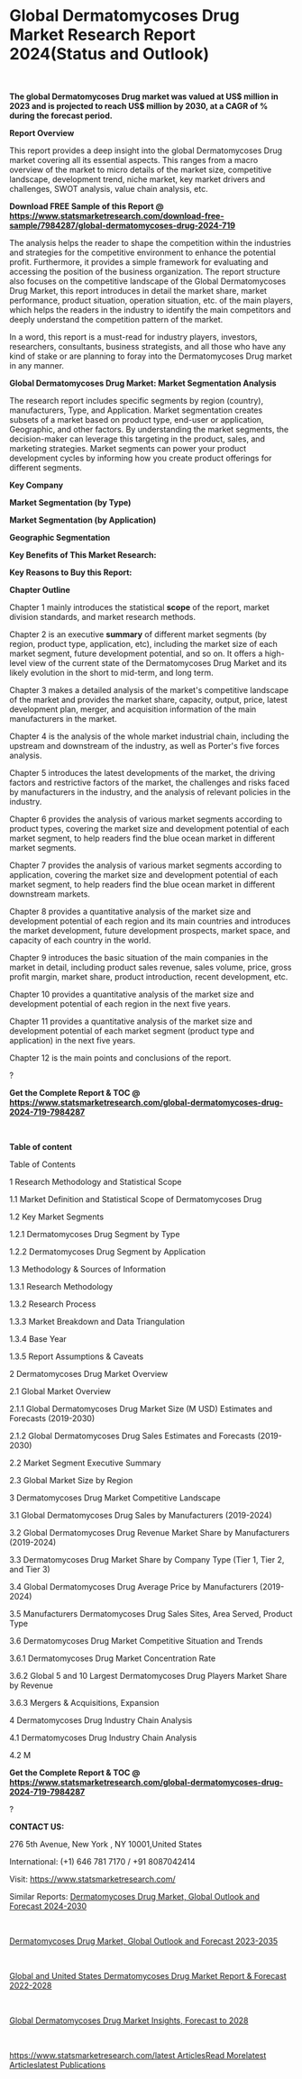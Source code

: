 <h1>Global Dermatomycoses Drug Market Research Report 2024(Status and Outlook)</h1><br/><p><strong>The global Dermatomycoses Drug market was valued at US$ million in 2023 and is projected to reach US$ million by 2030, at a <strong>CAGR</strong> of % during the forecast period.</strong></p>
 
 
 
 <p><strong>Report Overview</strong></p>
 
 
 
 <p>This report provides a deep insight into the global Dermatomycoses Drug market covering all its essential aspects. This ranges from a macro overview of the market to micro details of the market size, competitive landscape, development trend, niche market, key market drivers and challenges, SWOT analysis, value chain analysis, etc.</p>
 
 
 
 <p><strong>Download FREE Sample of this Report @ <a href="https://www.statsmarketresearch.com/download-free-sample/7984287/global-dermatomycoses-drug-2024-719">https://www.statsmarketresearch.com/download-free-sample/7984287/global-dermatomycoses-drug-2024-719</a></strong></p>
 
 
 
 <p>The analysis helps the reader to shape the competition within the industries and strategies for the competitive environment to enhance the potential profit. Furthermore, it provides a simple framework for evaluating and accessing the position of the business organization. The report structure also focuses on the competitive landscape of the Global Dermatomycoses Drug Market, this report introduces in detail the market share, market performance, product situation, operation situation, etc. of the main players, which helps the readers in the industry to identify the main competitors and deeply understand the competition pattern of the market.</p>
 
 
 
 <p>In a word, this report is a must-read for industry players, investors, researchers, consultants, business strategists, and all those who have any kind of stake or are planning to foray into the Dermatomycoses Drug market in any manner.</p>
 
 
 
 <p><strong>Global Dermatomycoses Drug Market: Market Segmentation Analysis</strong></p>
 
 
 
 <p>The research report includes specific segments by region (country), manufacturers, Type, and Application. Market segmentation creates subsets of a market based on product type, end-user or application, Geographic, and other factors. By understanding the market segments, the decision-maker can leverage this targeting in the product, sales, and marketing strategies. Market segments can power your product development cycles by informing how you create product offerings for different segments.</p>
 
 
 
 <p><strong>Key Company</strong></p>
 
 
 
 <p><strong>Market Segmentation (by Type)</strong></p>
 
 
 
 <p><strong>Market Segmentation (<strong>by Application</strong>)</strong></p>
 
 
 
 <p><strong>Geographic Segmentation</strong></p>
 
 
 
 <p><strong>Key Benefits of This Market Research:</strong></p>
 
 
 
 <p><strong>Key <strong>Reasons to Buy</strong> this Report:</strong></p>
 
 
 
 <p><strong>Chapter Outline</strong></p>
 
 
 
 <p>Chapter 1 mainly introduces the statistical <strong>scope</strong> of the report, market division standards, and market research methods.</p>
 
 
 
 <p>Chapter 2 is an executive <strong>summary</strong> of different market segments (by region, product type, application, etc), including the market size of each market segment, future development potential, and so on. It offers a high-level view of the current state of the Dermatomycoses Drug Market and its likely evolution in the short to mid-term, and long term.</p>
 
 
 
 <p>Chapter 3 makes a detailed analysis of the market&#39;s competitive landscape of the market and provides the market share, capacity, output, price, latest development plan, merger, and acquisition information of the main manufacturers in the market.</p>
 
 
 
 <p>Chapter 4 is the analysis of the whole market industrial chain, including the upstream and downstream of the industry, as well as Porter&#39;s five forces analysis.</p>
 
 
 
 <p>Chapter 5 introduces the latest developments of the market, the driving factors and restrictive factors of the market, the challenges and risks faced by manufacturers in the industry, and the analysis of relevant policies in the industry.</p>
 
 
 
 <p>Chapter 6 provides the analysis of various market segments according to product types, covering the market size and development potential of each market segment, to help readers find the blue ocean market in different market segments.</p>
 
 
 
 <p>Chapter 7 provides the analysis of various market segments according to application, covering the market size and development potential of each market segment, to help readers find the blue ocean market in different downstream markets.</p>
 
 
 
 <p>Chapter 8 provides a quantitative analysis of the market size and development potential of each region and its main countries and introduces the market development, future development prospects, market space, and capacity of each country in the world.</p>
 
 
 
 <p>Chapter 9 introduces the basic situation of the main companies in the market in detail, including product sales revenue, sales volume, price, gross profit margin, market share, product introduction, recent development, etc.</p>
 
 
 
 <p>Chapter 10 provides a quantitative analysis of the market size and development potential of each region in the next five years.</p>
 
 
 
 <p>Chapter 11 provides a quantitative analysis of the market size and development potential of each market segment (product type and application) in the next five years.</p>
 
 
 
 <p>Chapter 12 is the main points and conclusions of the report.</p>
 
 
 
 <p>? </p>
 
 
 
 <div><b>Get the Complete Report & TOC @ <a href="https://www.statsmarketresearch.com/global-dermatomycoses-drug-2024-719-7984287">https://www.statsmarketresearch.com/global-dermatomycoses-drug-2024-719-7984287</a></b></div>
 
 
 
 <p><br />
 
 <b>Table of content</b></p>
 
 
 
 <p>Table of Contents<br />
 
 1 Research Methodology and Statistical Scope<br />
 
 1.1 Market Definition and Statistical Scope of Dermatomycoses Drug<br />
 
 1.2 Key Market Segments<br />
 
 1.2.1 Dermatomycoses Drug Segment by Type<br />
 
 1.2.2 Dermatomycoses Drug Segment by Application<br />
 
 1.3 Methodology & Sources of Information<br />
 
 1.3.1 Research Methodology<br />
 
 1.3.2 Research Process<br />
 
 1.3.3 Market Breakdown and Data Triangulation<br />
 
 1.3.4 Base Year<br />
 
 1.3.5 Report Assumptions & Caveats<br />
 
 2 Dermatomycoses Drug Market Overview<br />
 
 2.1 Global Market Overview<br />
 
 2.1.1 Global Dermatomycoses Drug Market Size (M USD) Estimates and Forecasts (2019-2030)<br />
 
 2.1.2 Global Dermatomycoses Drug Sales Estimates and Forecasts (2019-2030)<br />
 
 2.2 Market Segment Executive Summary<br />
 
 2.3 Global Market Size by Region<br />
 
 3 Dermatomycoses Drug Market Competitive Landscape<br />
 
 3.1 Global Dermatomycoses Drug Sales by Manufacturers (2019-2024)<br />
 
 3.2 Global Dermatomycoses Drug Revenue Market Share by Manufacturers (2019-2024)<br />
 
 3.3 Dermatomycoses Drug Market Share by Company Type (Tier 1, Tier 2, and Tier 3)<br />
 
 3.4 Global Dermatomycoses Drug Average Price by Manufacturers (2019-2024)<br />
 
 3.5 Manufacturers Dermatomycoses Drug Sales Sites, Area Served, Product Type<br />
 
 3.6 Dermatomycoses Drug Market Competitive Situation and Trends<br />
 
 3.6.1 Dermatomycoses Drug Market Concentration Rate<br />
 
 3.6.2 Global 5 and 10 Largest Dermatomycoses Drug Players Market Share by Revenue<br />
 
 3.6.3 Mergers & Acquisitions, Expansion<br />
 
 4 Dermatomycoses Drug Industry Chain Analysis<br />
 
 4.1 Dermatomycoses Drug Industry Chain Analysis<br />
 
 4.2 M</p>
 
 
 
 <div><b>Get the Complete Report & TOC @ <a href="https://www.statsmarketresearch.com/global-dermatomycoses-drug-2024-719-7984287">https://www.statsmarketresearch.com/global-dermatomycoses-drug-2024-719-7984287</a></b></div>
 
 
 
 <p>? </p>
 
 
 
 <p><b>CONTACT US:</b><br />
 
 276 5th Avenue, New York , NY 10001,United States<br />
 
 International: (+1) 646 781 7170 / +91 8087042414<br />
 
 Visit: <a href="https://www.statsmarketresearch.com/">https://www.statsmarketresearch.com/</a><br />
 
 Similar Reports: <a href="https://www.statsmarketresearch.com/global-dermatomycoses-drug-2024-719-7984287">Dermatomycoses Drug Market, Global Outlook and Forecast 2024-2030</a><br />
 
 <br />
 
 <a href="https://www.statsmarketresearch.com/global-dermatomycoses-drug-2024-719-7984287">Dermatomycoses Drug Market, Global Outlook and Forecast 2023-2035</a><br />
 
 <br />
 
 <a href="https://www.statsmarketresearch.com/global-dermatomycoses-drug-2024-719-7984287">Global and United States Dermatomycoses Drug Market Report & Forecast 2022-2028</a><br />
 
 <br />
 
 <a href="https://www.statsmarketresearch.com/global-dermatomycoses-drug-2024-719-7984287">Global Dermatomycoses Drug Market Insights, Forecast to 2028</a><br />
 
 <br />
 
 <a href="https://gyeongbokgung.com">https://www.statsmarketresearch.com/</a><a href="https://hallyeomaritime.com">latest Articles</a><a href="https://jingwansa.com">Read More</a><a href="https://nguoiviet.jp/">latest Articles</a><a href="https://www.intelmarketresearch.com/">latest Publications</a></p>
